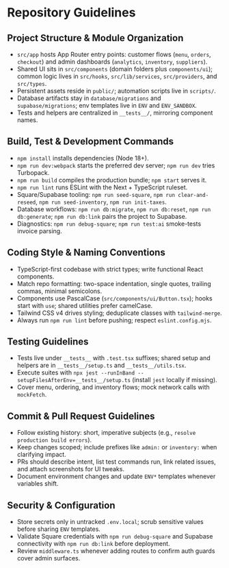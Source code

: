 # Repository Guidelines

## Project Structure & Module Organization
- `src/app` hosts App Router entry points: customer flows (`menu`, `orders`, `checkout`) and admin dashboards (`analytics`, `inventory`, `suppliers`).
- Shared UI sits in `src/components` (domain folders plus `components/ui`); common logic lives in `src/hooks`, `src/lib/services`, `src/providers`, and `src/types`.
- Persistent assets reside in `public/`; automation scripts live in `scripts/`.
- Database artifacts stay in `database/migrations` and `supabase/migrations`; env templates live in `ENV` and `ENV_SANDBOX`.
- Tests and helpers are centralized in `__tests__/`, mirroring component names.

## Build, Test & Development Commands
- `npm install` installs dependencies (Node 18+).
- `npm run dev:webpack` starts the preferred dev server; `npm run dev` tries Turbopack.
- `npm run build` compiles the production bundle; `npm start` serves it.
- `npm run lint` runs ESLint with the Next + TypeScript ruleset.
- Square/Supabase tooling: `npm run seed-square`, `npm run clear-and-reseed`, `npm run seed-inventory`, `npm run init-taxes`.
- Database workflows: `npm run db:migrate`, `npm run db:reset`, `npm run db:generate`; `npm run db:link` pairs the project to Supabase.
- Diagnostics: `npm run debug-square`; `npm run test:ai` smoke-tests invoice parsing.

## Coding Style & Naming Conventions
- TypeScript-first codebase with strict types; write functional React components.
- Match repo formatting: two-space indentation, single quotes, trailing commas, minimal semicolons.
- Components use PascalCase (`src/components/ui/Button.tsx`); hooks start with `use`; shared utilities prefer camelCase.
- Tailwind CSS v4 drives styling; deduplicate classes with `tailwind-merge`.
- Always run `npm run lint` before pushing; respect `eslint.config.mjs`.

## Testing Guidelines
- Tests live under `__tests__` with `.test.tsx` suffixes; shared setup and helpers are in `__tests__/setup.ts` and `__tests__/utils.tsx`.
- Execute suites with `npx jest --runInBand --setupFilesAfterEnv=__tests__/setup.ts` (install `jest` locally if missing).
- Cover menu, ordering, and inventory flows; mock network calls with `mockFetch`.

## Commit & Pull Request Guidelines
- Follow existing history: short, imperative subjects (e.g., `resolve production build errors`).
- Keep changes scoped; include prefixes like `admin:` or `inventory:` when clarifying impact.
- PRs should describe intent, list test commands run, link related issues, and attach screenshots for UI tweaks.
- Document environment changes and update `ENV*` templates whenever variables shift.

## Security & Configuration
- Store secrets only in untracked `.env.local`; scrub sensitive values before sharing `ENV` templates.
- Validate Square credentials with `npm run debug-square` and Supabase connectivity with `npm run db:link` before deployment.
- Review `middleware.ts` whenever adding routes to confirm auth guards cover admin surfaces.
